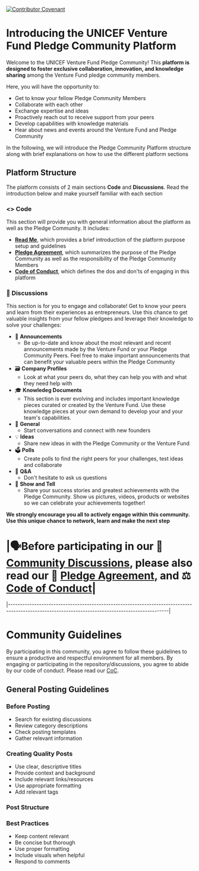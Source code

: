 [![Contributor Covenant](https://img.shields.io/badge/Contributor%20Covenant-2.1-4baaaa.svg)](CODE_OF_CONDUCT.md)
# Introducing the UNICEF Venture Fund Pledge Community Platform
Welcome to the UNICEF Venture Fund Pledge Community! This **platform is designed to foster exclusive collaboration, innovation, and knowledge sharing** among the Venture Fund pledge community members.

Here, you will have the opportunity to: 
* Get to know your fellow Pledge Community Members
* Collaborate with each other
* Exchange expertise and ideas
* Proactively reach out to receive support from your peers
* Develop capabilities with knowledge materials
* Hear about news and events around the Venture Fund and Pledge Community

In the following, we will introduce the Pledge Community Platform structure along with brief explanations on how to use the different platform sections

## Platform Structure
The platform consists of 2 main sections **Code** and **Discussions**. Read the introduction below and make yourself familiar with each section

### <> Code
This section will provide you with general information about the platform as well as the Pledge Community. It includes: 
* **[Read Me](https://github.com/UNICEF-Ventures/VF-Alumni-Pledge/blob/main/README.md)**, which provides a brief introduction of the platform purpose setup and guidelines
* **[Pledge Agreement](https://github.com/UNICEF-Ventures/VF-Alumni-Pledge/blob/main/Pledge%20Agreement.md)**, which summarizes the purpose of the Pledge Community as well as the responsibility of the Pledge Community Members
* **[Code of Conduct](https://github.com/UNICEF-Ventures/VF-Alumni-Pledge/blob/main/CODE_OF_CONDUCT.md)**, which defines the dos and don'ts of engaging in this platform

### 💬 Discussions   
This section is for you to engage and collaborate! Get to know your peers and learn from their experiences as entrepreneurs.
Use this chance to get valuable insights from your fellow pledgees and leverage their knowledge to solve your challenges:

* 📣 **Announcements**
  * Be up-to-date and know about the most relevant and recent announcements made by the Venture Fund or your Pledge Community Peers. Feel free to make important announcements that can benefit your valuable peers within the Pledge Community
* 🗃️ **Company Profiles**
  * Look at what your peers do, what they can help you with and what they need help with
* 🎓 **Knowledeg Documents**
  * This section is ever evolving and includes important knowledge pieces curated or created by the Venture Fund. Use these knowledge pieces at your own demand to develop your and your team's capabilities.
* 💬 **General**
  * Start conversations and connect with new founders
* 💡 **Ideas**
  * Share new ideas in with the Pledge Community or the Venture Fund
* 🗳️ **Polls**
  * Create polls to find the right peers for your challenges, test ideas and collaborate
* 🙏 **Q&A**
  * Don't hesitate to ask us questions
* 🙌 **Show and Tell**
  * Share your success stories and greatest achievements with the Pledge Community. Show us pictures, videos, products or websites so we can celebrate your achievements together!
 
**We strongly encourage you all to actively engage within this community. Use this unique chance to network, learn and make the next step**

# |🗣️Before participating in our 💬 [Community Discussions](https://github.com/UNICEF-Ventures/Community/discussions), please also read our 🤝 [Pledge Agreement](https://github.com/UNICEF-Ventures/VF-Alumni-Pledge/blob/main/Pledge%20Agreement.md), and ⚖️ [Code of Conduct](https://github.com/UNICEF-Ventures/VF-Alumni-Pledge/blob/main/CODE_OF_CONDUCT.md)|
|-------------------------------------------------------------------------------------------------------------------------------------------------|

# Community Guidelines
By participating in this community, you agree to follow these guidelines to ensure a productive and respectful environment for all members.
By engaging or participating in the repository/discussions, you agree to abide by our code of conduct. Please read our [CoC]().

## General Posting Guidelines

### Before Posting
* Search for existing discussions
* Review category descriptions
* Check posting templates
* Gather relevant information

### Creating Quality Posts
* Use clear, descriptive titles
* Provide context and background
* Include relevant links/resources
* Use appropriate formatting
* Add relevant tags

### Post Structure


### Best Practices
* Keep content relevant
* Be concise but thorough
* Use proper formatting
* Include visuals when helpful
* Respond to comments
